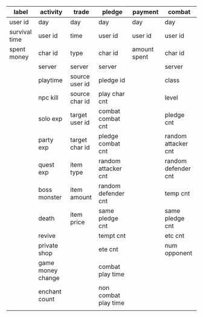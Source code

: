 | label         | activity          | trade          | pledge               | payment      | combat              |
| ------------- | ----------------- | -------------- | -------------------- | ------------ | ------------------- |
| user id       | day               | day            | day                  | day          | day                 |
| survival time | user id           | time           | user id              | user id      | user id             |
| spent money   | char id           | type           | char id              | amount spent | char id             |
|               | server            | server         | server               |              | server              |
|               | playtime          | source user id | pledge id            |              | class               |
|               | npc kill          | source char id | play char cnt        |              | level               |
|               | solo exp          | target user id | combat combat cnt    |              | pledge cnt          |
|               | party exp         | target char id | pledge combat cnt    |              | random attacker cnt |
|               | quest exp         | item type      | random attacker cnt  |              | random defender cnt |
|               | boss monster      | item amount    | random defender cnt  |              | temp cnt            |
|               | death             | item price     | same pledge cnt      |              | same pledge cnt     |
|               | revive            |                | tempt cnt            |              | etc cnt             |
|               | private shop      |                | ete cnt              |              | num opponent        |
|               | game money change |                | combat play time     |              |                     |
|               | enchant count     |                | non combat play time |              |                     |
|               |                   |                |                      |              |                     |

